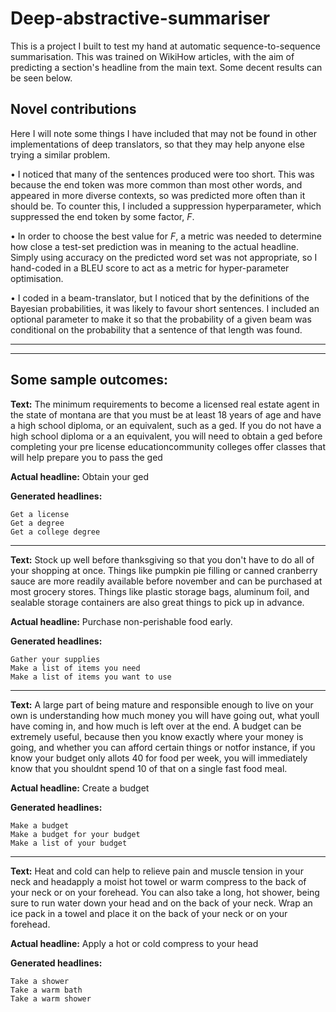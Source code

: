 # Deep-abstractive-summariser

This is a project I built to test my hand at automatic sequence-to-sequence summarisation. This was trained on WikiHow articles, with the aim of predicting a section's headline from the main text. Some decent results can be seen below.

## Novel contributions

Here I will note some things I have included that may not be found in other implementations of deep translators, so that they may help anyone else trying a similar problem.

• I noticed that many of the sentences produced were too short. This was because the end token was more common than most other words, and appeared in more diverse contexts, so was predicted more often than it should be. To counter this, I included a suppression hyperparameter, which suppressed the end token by some factor, _F_.

• In order to choose the best value for _F_, a metric was needed to determine how close a test-set prediction was in meaning to the actual headline. Simply using accuracy on the predicted word set was not appropriate, so I hand-coded in a BLEU score to act as a metric for hyper-parameter optimisation.

• I coded in a beam-translator, but I noticed that by the definitions of the Bayesian probabilities, it was likely to favour short sentences. I included an optional parameter to make it so that the probability of a given beam was conditional on the probability that a sentence of that length was found.

--------------------------------------------------------------------------------------------------------------
--------------------------------------------------------------------------------------------------------------

## Some sample outcomes:

__Text:__ The minimum requirements to become a licensed real estate agent in the state of montana are that you must be at least 18 years of age and have a high school diploma, or an equivalent, such as a ged. If you do not have a high school diploma or a an equivalent, you will need to obtain a ged before completing your pre license educationcommunity colleges offer classes that will help prepare you to pass the ged

__Actual headline:__ Obtain your ged

__Generated headlines:__

    Get a license
    Get a degree
    Get a college degree

--------------------------------------------------------------------------------------------------------------

__Text:__ Stock up well before thanksgiving so that you don't have to do all of your shopping at once. Things like pumpkin pie filling or canned cranberry sauce are more readily available before november and can be purchased at most grocery stores. Things like plastic storage bags, aluminum foil, and sealable storage containers are also great things to pick up in advance.

__Actual headline:__ Purchase non-perishable food early.

__Generated headlines:__

    Gather your supplies
    Make a list of items you need
    Make a list of items you want to use
    
--------------------------------------------------------------------------------------------------------------

__Text:__ A large part of being mature and responsible enough to live on your own is understanding how much money you will have going out, what youll have coming in, and how much is left over at the end. A budget can be extremely useful, because then you know exactly where your money is going, and whether you can afford certain things or notfor instance, if you know your budget only allots 40 for food per week, you will immediately know that you shouldnt spend 10 of that on a single fast food meal.

__Actual headline:__ Create a budget

__Generated headlines:__

    Make a budget
    Make a budget for your budget
    Make a list of your budget
    
--------------------------------------------------------------------------------------------------------------

__Text:__ Heat and cold can help to relieve pain and muscle tension in your neck and headapply a moist hot towel or warm compress to the back of your neck or on your forehead. You can also take a long, hot shower, being sure to run water down your head and on the back of your neck. Wrap an ice pack in a towel and place it on the back of your neck or on your forehead.

__Actual headline:__ Apply a hot or cold compress to your head

__Generated headlines:__

    Take a shower
    Take a warm bath
    Take a warm shower
